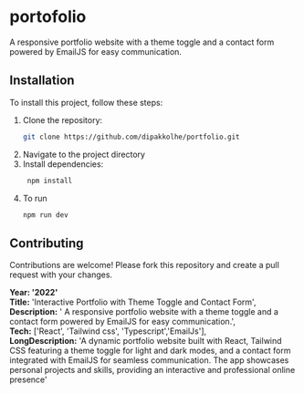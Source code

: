 # portofolio
A responsive portfolio website with a theme toggle and a contact form powered by EmailJS for easy communication.

## Installation
To install this project, follow these steps:
1. Clone the repository:
   ```bash
   git clone https://github.com/dipakkolhe/portfolio.git
2. Navigate to the project directory
3. Install dependencies:
   ```bash
    npm install

5. To run
    ```bash
    npm run dev

## Contributing
Contributions are welcome! Please fork this repository and create a pull request with your changes.


 **Year: '2022'**  
 **Title:** 'Interactive Portfolio with Theme Toggle and Contact Form',  
 **Description:** ' A responsive portfolio website with a theme toggle and a contact form powered by EmailJS for easy communication.',  
 **Tech:** ['React', 'Tailwind css', 'Typescript','EmailJs'],  
 **LongDescription:** 'A dynamic portfolio website built with React, Tailwind CSS featuring a theme toggle for light and dark modes, and a contact form integrated with EmailJS for seamless communication. The app showcases personal projects and skills, providing an interactive and professional online presence'
